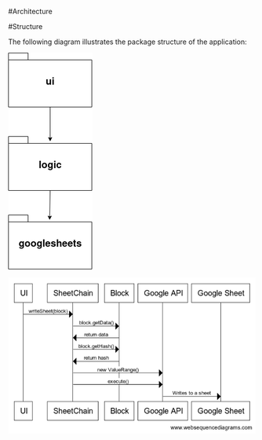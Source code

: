 #Architecture

#Structure

The following diagram illustrates the package structure of the application:

![](https://github.com/joonakauranen/ot-harjoitustyo/blob/master/dokumentaatio/pictures/packagediagram.png)

![](https://github.com/joonakauranen/ot-harjoitustyo/blob/master/dokumentaatio/pictures/writeSheet_diagram.png)

